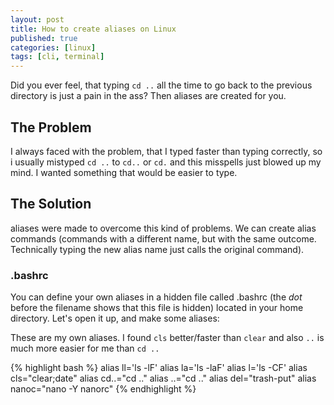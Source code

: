 ```yaml
---
layout: post
title: How to create aliases on Linux
published: true
categories: [linux]
tags: [cli, terminal]
---
```


Did you ever feel, that typing `cd ..` all the time to go back to the previous directory is just a pain in the ass? Then aliases are created for you.

## The Problem

I always faced with the problem, that I typed faster than typing correctly, so i usually mistyped `cd ..` to `cd..` or `cd.` and this misspells just blowed up my mind. I wanted something that would be easier to type.

## The Solution

aliases were made to overcome this kind of problems. We can create alias commands (commands with a different name, but with the same outcome. Technically typing the new alias name just calls the original command).

### .bashrc

You can define your own aliases in a hidden file called .bashrc (the *dot* before the filename shows that this file is hidden) located in your home directory. Let's open it up, and make some aliases:

These are my own aliases. I found `cls` better/faster than `clear` and also `..` is much more easier for me than `cd ..`

{% highlight bash %}
alias ll='ls -lF'
alias la='ls -laF'
alias l='ls -CF'
alias cls="clear;date"
alias cd..="cd .."
alias ..="cd .."
alias del="trash-put"
alias nanoc="nano -Y nanorc"
{% endhighlight %}